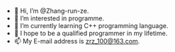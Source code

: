 - 👋 Hi, I’m @Zhang-run-ze.
- 👀 I’m interested in programme.
- 🌱 I’m currently learning C++ programming language.
- 💞️ I hope to be a qualified programmer in my lifetime.
- 📫 My E-mail address is zrz_100@163.com.

<!---
Zhang-run-ze/Zhang-run-ze is a ✨ special ✨ repository because its `README.md` (this file) appears on your GitHub profile.
You can click the Preview link to take a look at your changes.
--->
